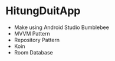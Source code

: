 # HitungDuitApp

- Make using Android Studio Bumblebee
- MVVM Pattern
- Repository Pattern
- Koin
- Room Database
